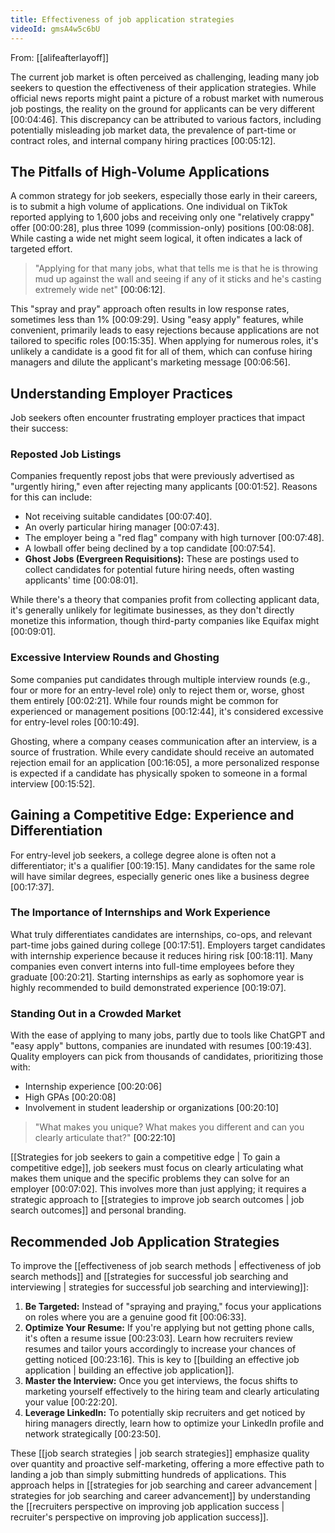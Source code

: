 ```yaml
---
title: Effectiveness of job application strategies
videoId: gmsA4w5c6bU
---
```


From: [[alifeafterlayoff]] <br/> 

The current job market is often perceived as challenging, leading many job seekers to question the effectiveness of their application strategies. While official news reports might paint a picture of a robust market with numerous job postings, the reality on the ground for applicants can be very different <a class="yt-timestamp" data-t="00:04:46">[00:04:46]</a>. This discrepancy can be attributed to various factors, including potentially misleading job market data, the prevalence of part-time or contract roles, and internal company hiring practices <a class="yt-timestamp" data-t="00:05:12">[00:05:12]</a>.

## The Pitfalls of High-Volume Applications

A common strategy for job seekers, especially those early in their careers, is to submit a high volume of applications. One individual on TikTok reported applying to 1,600 jobs and receiving only one "relatively crappy" offer <a class="yt-timestamp" data-t="00:00:28">[00:00:28]</a>, plus three 1099 (commission-only) positions <a class="yt-timestamp" data-t="00:08:08">[00:08:08]</a>. While casting a wide net might seem logical, it often indicates a lack of targeted effort.

> "Applying for that many jobs, what that tells me is that he is throwing mud up against the wall and seeing if any of it sticks and he's casting extremely wide net" <a class="yt-timestamp" data-t="00:06:12">[00:06:12]</a>.

This "spray and pray" approach often results in low response rates, sometimes less than 1% <a class="yt-timestamp" data-t="00:09:29">[00:09:29]</a>. Using "easy apply" features, while convenient, primarily leads to easy rejections because applications are not tailored to specific roles <a class="yt-timestamp" data-t="00:15:35">[00:15:35]</a>. When applying for numerous roles, it's unlikely a candidate is a good fit for all of them, which can confuse hiring managers and dilute the applicant's marketing message <a class="yt-timestamp" data-t="00:06:56">[00:06:56]</a>.

## Understanding Employer Practices

Job seekers often encounter frustrating employer practices that impact their success:

### Reposted Job Listings
Companies frequently repost jobs that were previously advertised as "urgently hiring," even after rejecting many applicants <a class="yt-timestamp" data-t="00:01:52">[00:01:52]</a>. Reasons for this can include:
*   Not receiving suitable candidates <a class="yt-timestamp" data-t="00:07:40">[00:07:40]</a>.
*   An overly particular hiring manager <a class="yt-timestamp" data-t="00:07:43">[00:07:43]</a>.
*   The employer being a "red flag" company with high turnover <a class="yt-timestamp" data-t="00:07:48">[00:07:48]</a>.
*   A lowball offer being declined by a top candidate <a class="yt-timestamp" data-t="00:07:54">[00:07:54]</a>.
*   **Ghost Jobs (Evergreen Requisitions):** These are postings used to collect candidates for potential future hiring needs, often wasting applicants' time <a class="yt-timestamp" data-t="00:08:01">[00:08:01]</a>.

While there's a theory that companies profit from collecting applicant data, it's generally unlikely for legitimate businesses, as they don't directly monetize this information, though third-party companies like Equifax might <a class="yt-timestamp" data-t="00:09:01">[00:09:01]</a>.

### Excessive Interview Rounds and Ghosting
Some companies put candidates through multiple interview rounds (e.g., four or more for an entry-level role) only to reject them or, worse, ghost them entirely <a class="yt-timestamp" data-t="00:02:21">[00:02:21]</a>. While four rounds might be common for experienced or management positions <a class="yt-timestamp" data-t="00:12:44">[00:12:44]</a>, it's considered excessive for entry-level roles <a class="yt-timestamp" data-t="00:10:49">[00:10:49]</a>.

Ghosting, where a company ceases communication after an interview, is a source of frustration. While every candidate should receive an automated rejection email for an application <a class="yt-timestamp" data-t="00:16:05">[00:16:05]</a>, a more personalized response is expected if a candidate has physically spoken to someone in a formal interview <a class="yt-timestamp" data-t="00:15:52">[00:15:52]</a>.

## Gaining a Competitive Edge: Experience and Differentiation

For entry-level job seekers, a college degree alone is often not a differentiator; it's a qualifier <a class="yt-timestamp" data-t="00:19:15">[00:19:15]</a>. Many candidates for the same role will have similar degrees, especially generic ones like a business degree <a class="yt-timestamp" data-t="00:17:37">[00:17:37]</a>.

### The Importance of Internships and Work Experience
What truly differentiates candidates are internships, co-ops, and relevant part-time jobs gained during college <a class="yt-timestamp" data-t="00:17:51">[00:17:51]</a>. Employers target candidates with internship experience because it reduces hiring risk <a class="yt-timestamp" data-t="00:18:11">[00:18:11]</a>. Many companies even convert interns into full-time employees before they graduate <a class="yt-timestamp" data-t="00:20:21">[00:20:21]</a>. Starting internships as early as sophomore year is highly recommended to build demonstrated experience <a class="yt-timestamp" data-t="00:19:07">[00:19:07]</a>.

### Standing Out in a Crowded Market
With the ease of applying to many jobs, partly due to tools like ChatGPT and "easy apply" buttons, companies are inundated with resumes <a class="yt-timestamp" data-t="00:19:43">[00:19:43]</a>. Quality employers can pick from thousands of candidates, prioritizing those with:
*   Internship experience <a class="yt-timestamp" data-t="00:20:06">[00:20:06]</a>
*   High GPAs <a class="yt-timestamp" data-t="00:20:08">[00:20:08]</a>
*   Involvement in student leadership or organizations <a class="yt-timestamp" data-t="00:20:10">[00:20:10]</a>

> "What makes you unique? What makes you different and can you clearly articulate that?" <a class="yt-timestamp" data-t="00:22:10">[00:22:10]</a>

[[Strategies for job seekers to gain a competitive edge | To gain a competitive edge]], job seekers must focus on clearly articulating what makes them unique and the specific problems they can solve for an employer <a class="yt-timestamp" data-t="00:07:02">[00:07:02]</a>. This involves more than just applying; it requires a strategic approach to [[strategies to improve job search outcomes | job search outcomes]] and personal branding.

## Recommended Job Application Strategies

To improve the [[effectiveness of job search methods | effectiveness of job search methods]] and [[strategies for successful job searching and interviewing | strategies for successful job searching and interviewing]]:

1.  **Be Targeted:** Instead of "spraying and praying," focus your applications on roles where you are a genuine good fit <a class="yt-timestamp" data-t="00:06:33">[00:06:33]</a>.
2.  **Optimize Your Resume:** If you're applying but not getting phone calls, it's often a resume issue <a class="yt-timestamp" data-t="00:23:03">[00:23:03]</a>. Learn how recruiters review resumes and tailor yours accordingly to increase your chances of getting noticed <a class="yt-timestamp" data-t="00:23:16">[00:23:16]</a>. This is key to [[building an effective job application | building an effective job application]].
3.  **Master the Interview:** Once you get interviews, the focus shifts to marketing yourself effectively to the hiring team and clearly articulating your value <a class="yt-timestamp" data-t="00:22:20">[00:22:20]</a>.
4.  **Leverage LinkedIn:** To potentially skip recruiters and get noticed by hiring managers directly, learn how to optimize your LinkedIn profile and network strategically <a class="yt-timestamp" data-t="00:23:50">[00:23:50]</a>.

These [[job search strategies | job search strategies]] emphasize quality over quantity and proactive self-marketing, offering a more effective path to landing a job than simply submitting hundreds of applications. This approach helps in [[strategies for job searching and career advancement | strategies for job searching and career advancement]] by understanding the [[recruiters perspective on improving job application success | recruiter's perspective on improving job application success]].